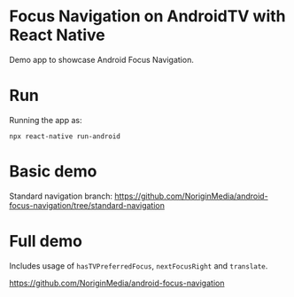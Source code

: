 # Focus Navigation on AndroidTV with React Native

Demo app to showcase Android Focus Navigation.


# Run
Running the app as:
```
npx react-native run-android
```

# Basic demo
Standard navigation branch: 
https://github.com/NoriginMedia/android-focus-navigation/tree/standard-navigation

# Full demo
Includes usage of `hasTVPreferredFocus`, `nextFocusRight` and `translate`.

https://github.com/NoriginMedia/android-focus-navigation
